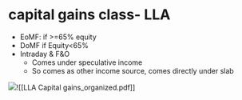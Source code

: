 # capital gains class- LLA

- EoMF: if >=65% equity
- DoMF if Equity<65%
- Intraday & F&O
    - Comes under speculative income
    - So comes as other income source, comes directly under slab
    
![](https://i.imgur.com/KAzybXb.png)![[LLA Capital gains_organized.pdf]]